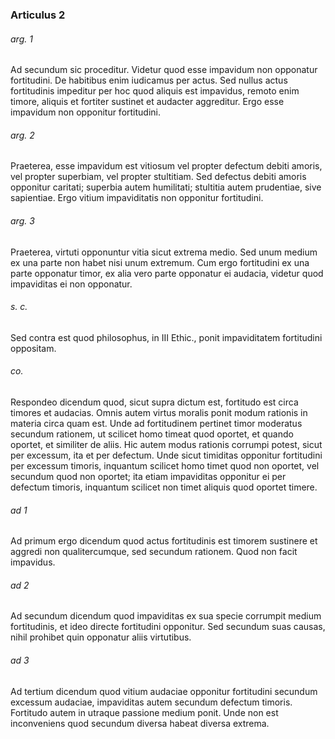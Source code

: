 ### Articulus 2

###### arg. 1
Ad secundum sic proceditur. Videtur quod esse impavidum non opponatur fortitudini. De habitibus enim iudicamus per actus. Sed nullus actus fortitudinis impeditur per hoc quod aliquis est impavidus, remoto enim timore, aliquis et fortiter sustinet et audacter aggreditur. Ergo esse impavidum non opponitur fortitudini.

###### arg. 2
Praeterea, esse impavidum est vitiosum vel propter defectum debiti amoris, vel propter superbiam, vel propter stultitiam. Sed defectus debiti amoris opponitur caritati; superbia autem humilitati; stultitia autem prudentiae, sive sapientiae. Ergo vitium impaviditatis non opponitur fortitudini.

###### arg. 3
Praeterea, virtuti opponuntur vitia sicut extrema medio. Sed unum medium ex una parte non habet nisi unum extremum. Cum ergo fortitudini ex una parte opponatur timor, ex alia vero parte opponatur ei audacia, videtur quod impaviditas ei non opponatur.

###### s. c.
Sed contra est quod philosophus, in III Ethic., ponit impaviditatem fortitudini oppositam.

###### co.
Respondeo dicendum quod, sicut supra dictum est, fortitudo est circa timores et audacias. Omnis autem virtus moralis ponit modum rationis in materia circa quam est. Unde ad fortitudinem pertinet timor moderatus secundum rationem, ut scilicet homo timeat quod oportet, et quando oportet, et similiter de aliis. Hic autem modus rationis corrumpi potest, sicut per excessum, ita et per defectum. Unde sicut timiditas opponitur fortitudini per excessum timoris, inquantum scilicet homo timet quod non oportet, vel secundum quod non oportet; ita etiam impaviditas opponitur ei per defectum timoris, inquantum scilicet non timet aliquis quod oportet timere.

###### ad 1
Ad primum ergo dicendum quod actus fortitudinis est timorem sustinere et aggredi non qualitercumque, sed secundum rationem. Quod non facit impavidus.

###### ad 2
Ad secundum dicendum quod impaviditas ex sua specie corrumpit medium fortitudinis, et ideo directe fortitudini opponitur. Sed secundum suas causas, nihil prohibet quin opponatur aliis virtutibus.

###### ad 3
Ad tertium dicendum quod vitium audaciae opponitur fortitudini secundum excessum audaciae, impaviditas autem secundum defectum timoris. Fortitudo autem in utraque passione medium ponit. Unde non est inconveniens quod secundum diversa habeat diversa extrema.

